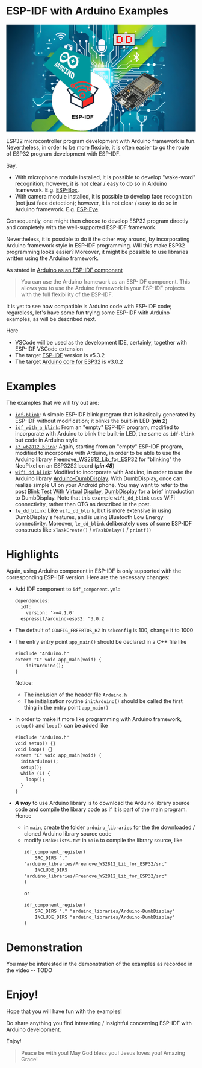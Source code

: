 

# ESP-IDF with Arduino Examples

![](/images/esp-idf-arduino.png)


ESP32 microcontroller program development with Arduino framework is fun.
Nevertheless, in order to be more flexible, it is often easier to go the route of ESP32 program development with ESP-IDF.

Say,
* With microphone module installed, it is possible to develop "wake-word" recognition; however, it is not clear / easy to do so in Arduino framework. E.g. [ESP-Box](https://github.com/espressif/esp-box).
* With camera module installed, it is possible to develop face recognition (not just face detection); however, it is not clear / easy to do so in Arduino framework. E.g. [ESP-Eye](https://github.com/espressif/esp-who).

Consequently, one might then choose to develop ESP32 program directly and completely with the well-supported ESP-IDF framework.

Nevertheless, it is possible to do it the other way around, by incorporating Arduino framework style in ESP-IDF programming.
Will this make ESP32 programming looks easier? Moreover, it might be possible to use libraries written using the Arduino framework.

As stated in [Arduino as an ESP-IDF component](https://github.com/espressif/arduino-esp32/blob/master/docs/en/esp-idf_component.rst)
> You can use the Arduino framework as an ESP-IDF component. This allows you to use the Arduino framework in your ESP-IDF projects with the full flexibility of the ESP-IDF.

It is yet to see how compatible is Arduino code with ESP-IDF code; regardless, let's have some fun trying some ESP-IDF with Arduino examples, as will be described next.

Here
* VSCode will be used as the development IDE, certainly, together with ESP-IDF VSCode extension
* The target [ESP-IDF](https://github.com/espressif/esp-idf) version is v5.3.2
* The target [Arduino core for ESP32](https://github.com/espressif/arduino-esp32) is v3.0.2


# Examples

The examples that we will try out are:
* [`idf-blink`](/examples/idf_blink/README.md): A simple ESP-IDF blink program that is basically generated by ESP-IDF without modification; it blinks the built-in LED (***pin 2***)
* [`idf_with_a_blink`](/examples/idf_with_a_blink/README.md): From an "empty" ESP-IDF program, modified to incorporate with Arduino to blink the built-in LED, the same as `idf-blink` but code in Arduino style
* [`s3_wb2812_blink`](/examples/s3_wb2812_blink/README.md): Again, starting from an "empty" ESP-IDF program, modified to incorporate with Arduino, in order to be able to use the Arduino library [Freenove_WS2812_Lib_for_ESP32](https://github.com/Freenove/Freenove_WS2812_Lib_for_ESP32) for "blinking" the NeoPixel on an ESP32S2 board (***pin 48***)
* [`wifi_dd_blink`](/examples/wifi_dd_blink/README.md): Modified to incorporate with Arduino, in order to use the Arduino library [Arduino-DumbDisplay](https://github.com/trevorwslee/Arduino-DumbDisplay).
  With DumbDisplay, once can realize simple UI on your Android phone. You may want to refer to the post [Blink Test With Virtual Display, DumbDisplay](https://www.instructables.com/Blink-Test-With-Virtual-Display-DumbDisplay/) for a brief introduction to DumbDisplay. Note that this example `wifi_dd_blink` uses WiFi connectivity, rather than OTG as described in the post.
* [`le_dd_blink`](/examples/le_dd_blink/README.md): Like `wifi_dd_blink`, but is more extensive in using DumbDisplay's features, and is using Bluetooth Low Energy connectivity. Moreover, `le_dd_blink` deliberately uses of some ESP-IDF constructs like `xTaskCreate()` / `vTaskDelay()` / `printf()`   


# Highlights


Again, using Arduino component in ESP-IDF is only supported with the corresponding ESP-IDF version. Here are the necessary changes:

* Add IDF component to `idf_component.yml`:
  ```
  dependencies:
    idf:
      version: '>=4.1.0'
    espressif/arduino-esp32: ^3.0.2
  ```

* The default of `CONFIG_FREERTOS_HZ` in `sdkconfig` is 100, change it to 1000

* The entry entry point `app_main()` should be declared in a C++ file like
  ```
  #include "Arduino.h"
  extern "C" void app_main(void) {
      initArduino();
  }
  ```
  Notice:
  - The inclusion of the header file `Arduino.h`
  - The initialization routine `initArduino()` should be called the first thing in the entry point `app_main()`

* In order to make it more like programming with Arduino framework, `setup()` and `loop()` can be added like
  ```
  #include "Arduino.h"
  void setup() {}
  void loop() {}
  extern "C" void app_main(void) {
    initArduino();
    setup();
    while (1) {
      loop();
    }
  }
  ```

* ***A way*** to use Arduino library is to download the Arduino library source code and compile the library code as if it is part of the main program. Hence
  - in `main`, create the folder `arduino_libraries` for the the downloaded / cloned Arduino library source code
  - modify `CMakeLists.txt` in `main` to compile the library source, like
    ```
    idf_component_register(
        SRC_DIRS "." "arduino_libraries/Freenove_WS2812_Lib_for_ESP32/src"
        INCLUDE_DIRS "arduino_libraries/Freenove_WS2812_Lib_for_ESP32/src"
    )
    ```
    or
    ```
    idf_component_register(
        SRC_DIRS "." "arduino_libraries/Arduino-DumbDisplay"
        INCLUDE_DIRS "arduino_libraries/Arduino-DumbDisplay"
    )
    ```


# Demonstration

You may be interested in the demonstration of the examples as recorded in the video -- TODO


# Enjoy!

Hope that you will have fun with the examples!

Do share anything you find interesting / insightful concerning ESP-IDF with Arduino development.

Enjoy!


> Peace be with you!
> May God bless you!
> Jesus loves you!
> Amazing Grace!


